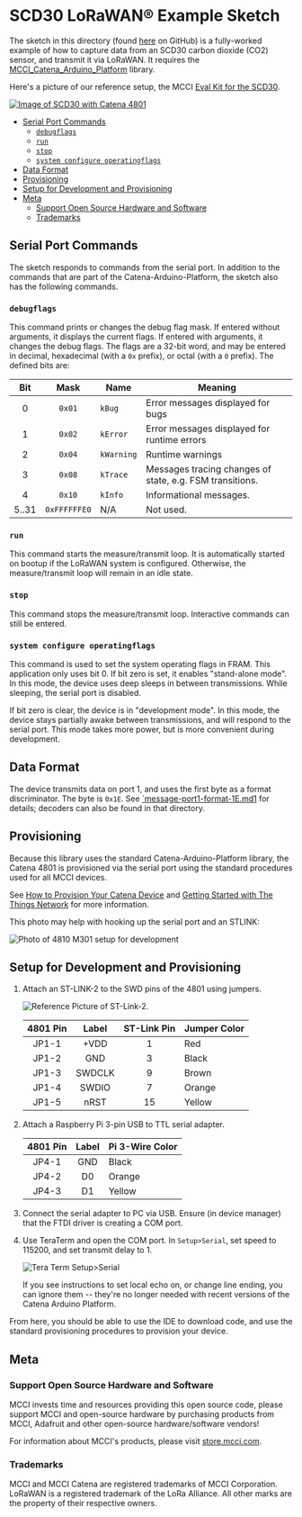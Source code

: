 # SCD30 LoRaWAN&reg; Example Sketch

The sketch in this directory (found [here](https://github.com/mcci-catena/MCCI_Catena_SCD30/examples/scd30_lorawan) on GitHub) is a fully-worked example of how to capture data from an SCD30 carbon dioxide (CO2) sensor, and transmit it via LoRaWAN. It requires the [MCCI_Catena_Arduino_Platform](https://github.mcci.com/mcci-catena/Catena-Arduino-Platform) library.

Here's a picture of our reference setup, the MCCI [Eval Kit for the SCD30](http://mcci.io/eval-4801m301-scd30).

[![Image of SCD30 with Catena 4801](../../assets/4801-scd30-1.jpg)](http://mcci.io/eval-4801m301-scd30)

<!-- TOC depthFrom:2 updateOnSave:true -->

- [Serial Port Commands](#serial-port-commands)
	- [`debugflags`](#debugflags)
	- [`run`](#run)
	- [`stop`](#stop)
	- [`system configure operatingflags`](#system-configure-operatingflags)
- [Data Format](#data-format)
- [Provisioning](#provisioning)
- [Setup for Development and Provisioning](#setup-for-development-and-provisioning)
- [Meta](#meta)
	- [Support Open Source Hardware and Software](#support-open-source-hardware-and-software)
	- [Trademarks](#trademarks)

<!-- /TOC -->

## Serial Port Commands

The sketch responds to commands from the serial port. In addition to the commands that are part of the Catena-Arduino-Platform, the sketch also has the following commands.

### `debugflags`

This command prints or changes the debug flag mask. If entered without arguments, it displays the current flags. If entered with arguments, it changes the debug flags. The flags are a 32-bit word, and may be entered in decimal, hexadecimal (with a `0x` prefix), or octal (with a `0` prefix).  The defined bits are:

Bit |  Mask | Name | Meaning
:--:|:-----:|------|---------
  0 |  `0x01` | `kBug` | Error messages displayed for bugs
  1 |  `0x02` | `kError` | Error messages displayed for runtime errors
  2 |  `0x04` | `kWarning` | Runtime warnings
  3 |  `0x08` | `kTrace` | Messages tracing changes of state, e.g. FSM transitions.
  4 |  `0x10` | `kInfo` | Informational messages.
5..31 | `0xFFFFFFE0` | N/A | Not used.

### `run`

This command starts the measure/transmit loop. It is automatically started on bootup if the LoRaWAN system is configured. Otherwise, the measure/transmit loop will remain in an idle state.

### `stop`

This command stops the measure/transmit loop. Interactive commands can still be entered.

### `system configure operatingflags`

This command is used to set the system operating flags in FRAM. This application only uses bit 0. If bit zero is set, it enables "stand-alone mode". In this mode, the device uses deep sleeps in between transmissions. While sleeping, the serial port is disabled.

If bit zero is clear, the device is in "development mode". In this mode, the device stays partially awake between transmissions, and will respond to the serial port. This mode takes more power, but is more convenient during development.

## Data Format

The device transmits data on port 1, and uses the first byte as a format discriminator. The byte is `0x1E`.  See [`message-port1-format-1E.md1](extra/message-port1-format-1e.md) for details; decoders can also be found in that directory.

## Provisioning

Because this library uses the standard Catena-Arduino-Platform library, the Catena 4801 is provisioned via the serial port using the standard procedures used for all MCCI devices.

See [How to Provision Your Catena Device](https://github.com/mcci-catena/Catena-Sketches/blob/master/extra/How-To-Provision-Your-Catena-Device.md) and [Getting Started with The Things Network](https://github.com/mcci-catena/Catena-Sketches/blob/master/extra/Getting-Started-With-The-Things-Network.md) for more information.

This photo may help with hooking up the serial port and an STLINK:

![Photo of 4810 M301 setup for development](../../assets/4801-m301-serial+jtag.jpg)

## Setup for Development and Provisioning

1. Attach an ST-LINK-2 to the SWD pins of the 4801 using jumpers.

   ![Reference Picture of ST-Link-2](../../assets/stlink-layout.png).

   | 4801 Pin |  Label | ST-Link Pin | Jumper Color
   |:--------:|:------:|:-----------:|---------------
   |   JP1-1  |  +VDD  |      1      | Red
   |   JP1-2  |   GND  |      3      | Black
   |   JP1-3  | SWDCLK |      9      | Brown
   |   JP1-4  | SWDIO  |      7      | Orange
   |   JP1-5  |  nRST  |     15      | Yellow

2. Attach a Raspberry Pi 3-pin USB to TTL serial adapter.

   | 4801 Pin |  Label |    Pi 3-Wire Color
   |:--------:|:------:|:------------------------
   |   JP4-1  |  GND   |     Black
   |   JP4-2  |   D0   |     Orange
   |   JP4-3  |   D1   |     Yellow

3. Connect the serial adapter to PC via USB.  Ensure (in device manager) that the FTDI driver is creating a COM port.

4. Use TeraTerm and open the COM port. In `Setup>Serial`, set speed to 115200, and set transmit delay to 1.

   ![Tera Term Setup>Serial](../../assets/TeraTerm-setup-serial.png)

   If you see instructions to set local echo on, or change line ending, you can ignore them -- they're no longer needed with recent versions of the Catena Arduino Platform.

From here, you should be able to use the IDE to download code, and use the standard provisioning procedures to provision your device.

## Meta

### Support Open Source Hardware and Software

MCCI invests time and resources providing this open source code, please support MCCI and open-source hardware by purchasing products from MCCI, Adafruit and other open-source hardware/software vendors!

For information about MCCI's products, please visit [store.mcci.com](https://store.mcci.com/).

### Trademarks

MCCI and MCCI Catena are registered trademarks of MCCI Corporation. LoRaWAN is a registered trademark of the LoRa Alliance. All other marks are the property of their respective owners.
